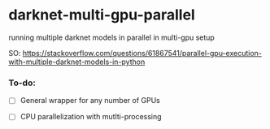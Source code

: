 # darknet-multi-gpu-parallel
running multiple darknet models in parallel in multi-gpu setup


SO: https://stackoverflow.com/questions/61867541/parallel-gpu-execution-with-multiple-darknet-models-in-python

### To-do:

- [ ] General wrapper for any number of GPUs

- [ ] CPU parallelization with mutlti-processing
